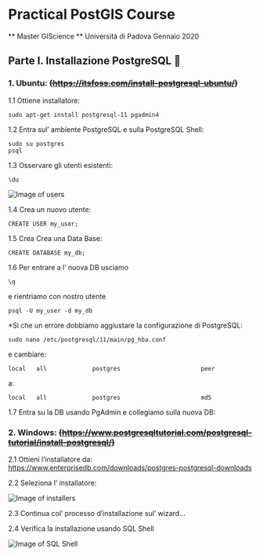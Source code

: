 # Practical PostGIS Course
** Master GIScience **
Universitá di Padova Gennaio 2020

## Parte I. Installazione PostgreSQL :elephant:
  ### 1. Ubuntu: ~~(https://itsfoss.com/install-postgresql-ubuntu/)~~
   1.1 Ottiene installatore:
   
    sudo apt-get install postgresql-11 pgadmin4

   1.2 Entra sul’ ambiente PostgreSQL e sulla PostgreSQL Shell:
   
    sudo su postgres
    psql
   
   1.3 Osservare gli utenti esistenti:
   
    \du
![Image of users](https://i0.wp.com/itsfoss.com/wp-content/uploads/2019/07/postgresql_tables.png)

  1.4 Crea un nuovo utente:
  
    CREATE USER my_user;
  
  1.5 Crea Crea una Data Base:

    CREATE DATABASE my_db;

  1.6 Per entrare a l’ nuova DB usciamo 
    
    \q

e rientriamo con nostro utente

    psql -U my_user -d my_db
*Si che un errore dobbiamo aggiustare la configurazione di PostgreSQL:

    sudo nano /etc/postgresql/11/main/pg_hba.conf
e cambiare:
    
    local   all             postgres                       peer
a:
    
    local   all             postgres                       md5

  1.7 Entra su la DB usando PgAdmin e collegiamo sulla nuova DB:

  ### 2. Windows: ~~(https://www.postgresqltutorial.com/postgresql-tutorial/install-postgresql/)~~

  2.1 Ottieni l’installatore da: https://www.enterprisedb.com/downloads/postgres-postgresql-downloads

  2.2 Seleziona l’ installatore:

![Image of installers](https://www.postgresqltutorial.com/wp-content/uploads/2019/05/Install-PostgreSQL-download-installer.png)
  
  2.3 Continua col’ processo d’installazione sul’ wizard…
  
  2.4 Verifica la installazione usando SQL Shell

![Image of SQL Shell](https://www.postgresqltutorial.com/wp-content/uploads/2019/05/Install-PostgreSQL-Connect-to-PostgreSQL-via-psql.png)

	   
